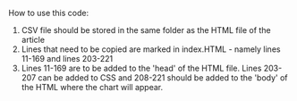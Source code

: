 How to use this code:
1. CSV file should be stored in the same folder as the HTML file of the article
2. Lines that need to be copied are marked in index.HTML - namely lines 11-169 and lines 203-221
3. Lines 11-169 are to be added to the 'head' of the HTML file. Lines 203-207 can be added to CSS and 208-221 should be added to the 'body' of the HTML where the chart will appear.